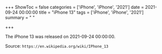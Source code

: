 +++
ShowToc = false
categories = ['iPhone', 'iPhone', '2021']
date = 2021-09-24 00:00:00
title = "iPhone 13"
tags = ['iPhone', 'iPhone', '2021']
summary = " "

+++

The iPhone 13 was released on 2021-09-24 00:00:00.

Source: `https://en.wikipedia.org/wiki/IPhone_13`


